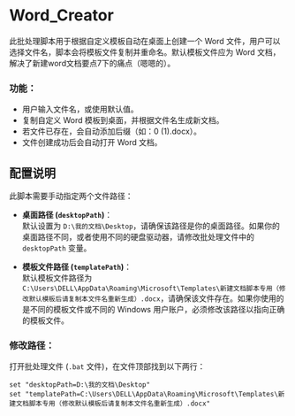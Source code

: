 # Word_Creator
此批处理脚本用于根据自定义模板自动在桌面上创建一个 Word 文件，用户可以选择文件名，脚本会将模板文件复制并重命名。默认模板文件应为 Word 文档，解决了新建word文档要点7下的痛点（嗯嗯的）。

### 功能：
- 用户输入文件名，或使用默认值。
- 复制自定义 Word 模板到桌面，并根据文件名生成新文档。
- 若文件已存在，会自动添加后缀（如：0 (1).docx）。
- 文件创建成功后会自动打开 Word 文档。

## 配置说明
此脚本需要手动指定两个文件路径：

- **桌面路径 (`desktopPath`)**：  
  默认设置为 `D:\我的文档\Desktop`，请确保该路径是你的桌面路径。如果你的桌面路径不同，或者使用不同的硬盘驱动器，请修改批处理文件中的 `desktopPath` 变量。

- **模板文件路径 (`templatePath`)**：  
  默认模板文件路径为 `C:\Users\DELL\AppData\Roaming\Microsoft\Templates\新建文档脚本专用（修改默认模板后请复制本文件名重新生成）.docx`，请确保该文件存在。如果你使用的是不同的模板文件或不同的 Windows 用户账户，必须修改该路径以指向正确的模板文件。

### 修改路径：
打开批处理文件 (`.bat` 文件)，在文件顶部找到以下两行：

```batch
set "desktopPath=D:\我的文档\Desktop"
set "templatePath=C:\Users\DELL\AppData\Roaming\Microsoft\Templates\新建文档脚本专用（修改默认模板后请复制本文件名重新生成）.docx"
